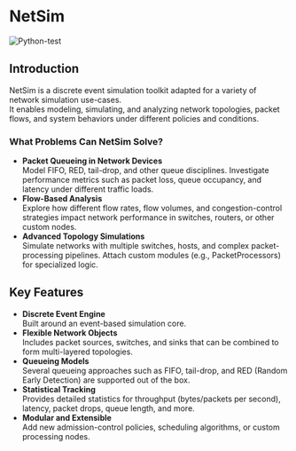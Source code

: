 # NetSim

![Python-test](https://github.com/networmix/NetSim/workflows/Python-test/badge.svg?branch=main)

## Introduction

NetSim is a discrete event simulation toolkit adapted for a variety of network simulation use-cases.  
It enables modeling, simulating, and analyzing network topologies, packet flows, and system behaviors under different policies and conditions.

### What Problems Can NetSim Solve?
- **Packet Queueing in Network Devices**  
  Model FIFO, RED, tail-drop, and other queue disciplines. Investigate performance metrics such as packet loss, queue occupancy, and latency under different traffic loads.
- **Flow-Based Analysis**  
  Explore how different flow rates, flow volumes, and congestion-control strategies impact network performance in switches, routers, or other custom nodes.
- **Advanced Topology Simulations**  
  Simulate networks with multiple switches, hosts, and complex packet-processing pipelines. Attach custom modules (e.g., PacketProcessors) for specialized logic.

## Key Features

- **Discrete Event Engine**  
  Built around an event-based simulation core.  
- **Flexible Network Objects**  
  Includes packet sources, switches, and sinks that can be combined to form multi-layered topologies.  
- **Queueing Models**  
  Several queueing approaches such as FIFO, tail-drop, and RED (Random Early Detection) are supported out of the box.  
- **Statistical Tracking**  
  Provides detailed statistics for throughput (bytes/packets per second), latency, packet drops, queue length, and more.  
- **Modular and Extensible**  
  Add new admission-control policies, scheduling algorithms, or custom processing nodes.